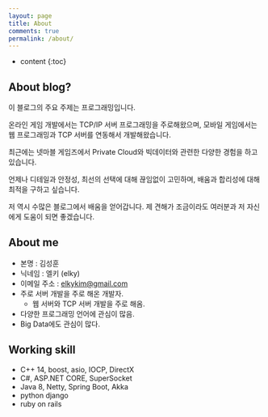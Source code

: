 ```yaml
---
layout: page
title: About
comments: true
permalink: /about/
---
```


* content
{:toc}

## About blog?
이 블로그의 주요 주제는 프로그래밍입니다.

온라인 게임 개발에서는 TCP/IP 서버 프로그래밍을 주로해왔으며, 모바일 게임에서는 웹 프로그래밍과 TCP 서버를 연동해서 개발해왔습니다.

최근에는 넷마블 게임즈에서 Private Cloud와 빅데이터와 관련한 다양한 경험을 하고 있습니다.

언제나 디테일과 안정성, 최선의 선택에 대해 끊임없이 고민하며, 배움과 합리성에 대해 최적을 구하고 싶습니다.

저 역시 수많은 블로그에서 배움을 얻어갑니다.
제 견해가 조금이라도 여러분과 저 자신에게 도움이 되면 좋겠습니다.

## About me
* 본명 : 김성훈
* 닉네임 : 엘키 (elky)
* 이메일 주소 : <elkykim@gmail.com>
* 주로 서버 개발을 주로 해온 개발자.
    * 웹 서버와 TCP 서버 개발을 주로 해옴.
* 다양한 프로그래밍 언어에 관심이 많음.
* Big Data에도 관심이 많다.


## Working skill
* C++ 14, boost, asio, IOCP, DirectX
* C#, ASP.NET CORE, SuperSocket
* Java 8, Netty, Spring Boot, Akka
* python django
* ruby on rails